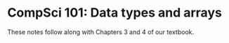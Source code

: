 # CompSci 101: Data types and arrays

These notes follow along with Chapters 3 and 4 of our textbook. 






